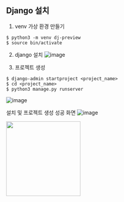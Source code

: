 ## Django 설치
1. venv 가상 환경 만들기
```
$ python3 -m venv dj-preview
$ source bin/activate
```

2. django 설치
![image](https://user-images.githubusercontent.com/59414764/124951984-d2954180-e04e-11eb-902c-616d2bb281e0.png)

3. 프로젝트 생성
```
$ django-admin startproject <project_name>
$ cd <project_name>
$ python3 manage.py runserver
```
![image](https://user-images.githubusercontent.com/59414764/124990067-d8088100-e07a-11eb-916b-a64fab8046c1.png)

설치 및 프로젝트 생성 성공 화면
![image](https://user-images.githubusercontent.com/59414764/124990222-08501f80-e07b-11eb-8289-e7977f6accca.png)


<img src="hhttps://user-images.githubusercontent.com/59414764/124990222-08501f80-e07b-11eb-8289-e7977f6accca.png" width="200" height="200" />
